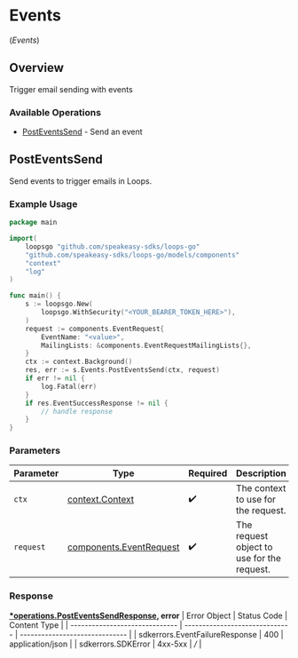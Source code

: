 # Events
(*Events*)

## Overview

Trigger email sending with events

### Available Operations

* [PostEventsSend](#posteventssend) - Send an event

## PostEventsSend

Send events to trigger emails in Loops.

### Example Usage

```go
package main

import(
	loopsgo "github.com/speakeasy-sdks/loops-go"
	"github.com/speakeasy-sdks/loops-go/models/components"
	"context"
	"log"
)

func main() {
    s := loopsgo.New(
        loopsgo.WithSecurity("<YOUR_BEARER_TOKEN_HERE>"),
    )
    request := components.EventRequest{
        EventName: "<value>",
        MailingLists: &components.EventRequestMailingLists{},
    }
    ctx := context.Background()
    res, err := s.Events.PostEventsSend(ctx, request)
    if err != nil {
        log.Fatal(err)
    }
    if res.EventSuccessResponse != nil {
        // handle response
    }
}
```

### Parameters

| Parameter                                                          | Type                                                               | Required                                                           | Description                                                        |
| ------------------------------------------------------------------ | ------------------------------------------------------------------ | ------------------------------------------------------------------ | ------------------------------------------------------------------ |
| `ctx`                                                              | [context.Context](https://pkg.go.dev/context#Context)              | :heavy_check_mark:                                                 | The context to use for the request.                                |
| `request`                                                          | [components.EventRequest](../../models/components/eventrequest.md) | :heavy_check_mark:                                                 | The request object to use for the request.                         |


### Response

**[*operations.PostEventsSendResponse](../../models/operations/posteventssendresponse.md), error**
| Error Object                   | Status Code                    | Content Type                   |
| ------------------------------ | ------------------------------ | ------------------------------ |
| sdkerrors.EventFailureResponse | 400                            | application/json               |
| sdkerrors.SDKError             | 4xx-5xx                        | */*                            |
